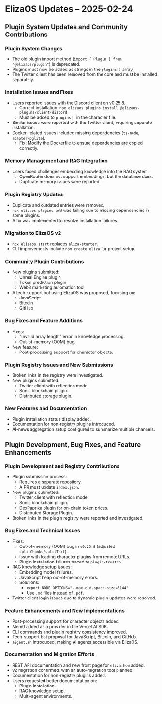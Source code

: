 # ElizaOS Updates – 2025-02-24

## Plugin System Updates and Community Contributions

### Plugin System Changes
- The old plugin import method (`import { Plugin } from "@elizaos/plugin"`) is deprecated.
- Plugins must now be added as strings in the `plugins[]` array.
- The Twitter client has been removed from the core and must be installed separately.

### Installation Issues and Fixes
- Users reported issues with the Discord client on v0.25.8.
  - Correct installation: `npx elizaos plugins install @elizaos-plugins/client-discord`
  - Must be added to `plugins[]` in the character file.
- Similar issues were reported with the Twitter client, requiring separate installation.
- Docker-related issues included missing dependencies (`ts-node`, `adapter-pglite`).
  - Fix: Modify the Dockerfile to ensure dependencies are copied correctly.

### Memory Management and RAG Integration
- Users faced challenges embedding knowledge into the RAG system.
  - OpenRouter does not support embeddings, but the database does.
  - Duplicate memory issues were reported.

### Plugin Registry Updates
- Duplicate and outdated entries were removed.
- `npx elizaos plugins add` was failing due to missing dependencies in some plugins.
- A fix was implemented to resolve installation failures.

### Migration to ElizaOS v2
- `npx elizaos start` replaces `eliza-starter`.
- CLI improvements include `npm create eliza` for project setup.

### Community Plugin Contributions
- New plugins submitted:
  - Unreal Engine plugin
  - Token prediction plugin
  - Web3 marketing automation tool
- A tech-support bot using ElizaOS was proposed, focusing on:
  - JavaScript
  - Bitcoin
  - GitHub

### Bug Fixes and Feature Additions
- Fixes:
  - "Invalid array length" error in knowledge processing.
  - Out-of-memory (OOM) bug.
- New feature:
  - Post-processing support for character objects.

### Plugin Registry Issues and New Submissions
- Broken links in the registry were investigated.
- New plugins submitted:
  - Twitter client with reflection mode.
  - Sonic blockchain plugin.
  - Distributed storage plugin.

### New Features and Documentation
- Plugin installation status display added.
- Documentation for non-registry plugins introduced.
- AI-news aggregation setup configured to summarize multiple channels.

## Plugin Development, Bug Fixes, and Feature Enhancements

### Plugin Development and Registry Contributions
- Plugin submission process:
  - Requires a separate repository.
  - A PR must update `index.json`.
- New plugins submitted:
  - Twitter client with reflection mode.
  - Sonic blockchain plugin.
  - DexPaprika plugin for on-chain token prices.
  - Distributed Storage Plugin.
- Broken links in the plugin registry were reported and investigated.

### Bug Fixes and Technical Issues
- Fixes:
  - Out-of-memory (OOM) bug in `v0.25.8` (adjusted `splitChunks/splitText`).
  - Issue with loading character plugins from remote URLs.
  - Plugin installation failures traced to `plugin-trustdb`.
- RAG knowledge setup issues:
  - Embedding model failures.
  - JavaScript heap out-of-memory errors.
  - Solutions:
    - `export NODE_OPTIONS="--max-old-space-size=6144"`
    - Use `.md` files instead of `.pdf`.
- Twitter client login issues due to dynamic plugin updates were resolved.

### Feature Enhancements and New Implementations
- Post-processing support for character objects added.
- Mem0 added as a provider in the Vercel AI SDK.
- CLI commands and plugin registry consistency improved.
- Tech-support bot proposal for JavaScript, Bitcoin, and GitHub.
- `aigent.sh` introduced, making AI agents accessible via ElizaOS.

### Documentation and Migration Efforts
- REST API documentation and new front page for `eliza.how` added.
- v2 migration confirmed, with an auto-migration tool planned.
- Documentation for non-registry plugins added.
- Users requested better documentation on:
  - Plugin installation.
  - RAG knowledge setup.
  - Multi-agent environments.
